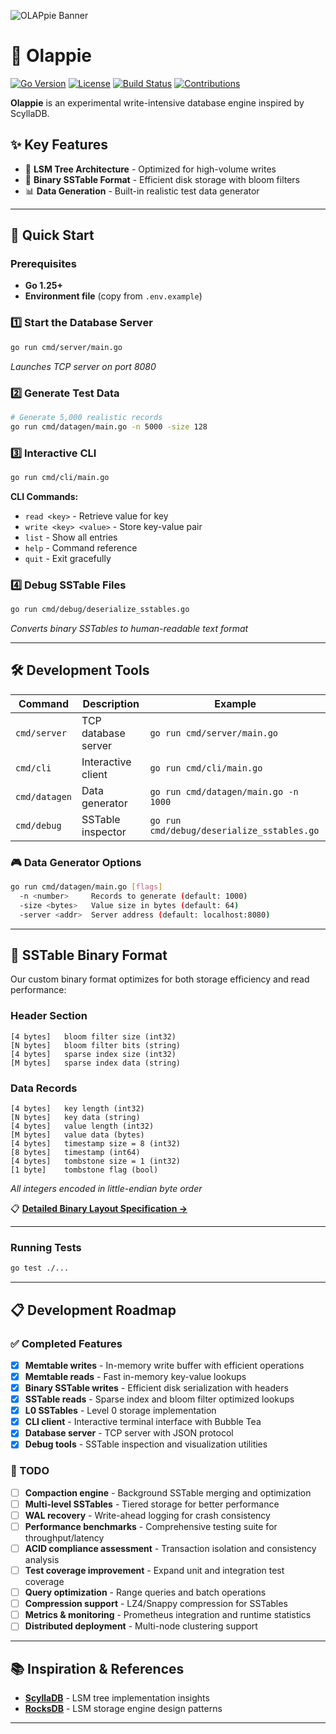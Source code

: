 ![OLAPpie Banner](https://img.shields.io/badge/🍰_OLAPpie-A_TOY_NOSQL_DB-purple?style=for-the-badge)

# 🍰 Olappie


[![Go Version](https://img.shields.io/badge/Go-1.25+-00ADD8?style=flat-square&logo=go)](https://golang.org/)
[![License](https://img.shields.io/badge/License-MIT-green?style=flat-square)](LICENSE)
[![Build Status](https://img.shields.io/badge/Build-Passing-brightgreen?style=flat-square)](.)
[![Contributions](https://img.shields.io/badge/Contributions-Welcome-orange?style=flat-square)](CONTRIBUTING.md)

**Olappie** is an experimental write-intensive database engine inspired by ScyllaDB.
## ✨ Key Features

- 🚀 **LSM Tree Architecture** - Optimized for high-volume writes
- 💾 **Binary SSTable Format** - Efficient disk storage with bloom filters
- 📊 **Data Generation** - Built-in realistic test data generator

---

## 🚀 Quick Start

### Prerequisites
- **Go 1.25+**
- **Environment file** (copy from `.env.example`)

### 1️⃣ Start the Database Server
```bash
go run cmd/server/main.go
```
*Launches TCP server on port 8080*

### 2️⃣ Generate Test Data
```bash
# Generate 5,000 realistic records
go run cmd/datagen/main.go -n 5000 -size 128
```

### 3️⃣ Interactive CLI
```bash
go run cmd/cli/main.go
```

**CLI Commands:**
- `read <key>` - Retrieve value for key
- `write <key> <value>` - Store key-value pair
- `list` - Show all entries
- `help` - Command reference
- `quit` - Exit gracefully

### 4️⃣ Debug SSTable Files
```bash
go run cmd/debug/deserialize_sstables.go
```
*Converts binary SSTables to human-readable text format*

---

## 🛠️ Development Tools

| Command | Description | Example |
|---------|-------------|---------|
| `cmd/server` | TCP database server | `go run cmd/server/main.go` |
| `cmd/cli` | Interactive client | `go run cmd/cli/main.go` |
| `cmd/datagen` | Data generator | `go run cmd/datagen/main.go -n 1000` |
| `cmd/debug` | SSTable inspector | `go run cmd/debug/deserialize_sstables.go` |

### 🎮 Data Generator Options
```bash
go run cmd/datagen/main.go [flags]
  -n <number>     Records to generate (default: 1000)
  -size <bytes>   Value size in bytes (default: 64)
  -server <addr>  Server address (default: localhost:8080)
```

---

## 🔧 SSTable Binary Format

Our custom binary format optimizes for both storage efficiency and read performance:

### Header Section
```
[4 bytes]   bloom filter size (int32)
[N bytes]   bloom filter bits (string)
[4 bytes]   sparse index size (int32)
[M bytes]   sparse index data (string)
```

### Data Records
```
[4 bytes]   key length (int32)
[N bytes]   key data (string)
[4 bytes]   value length (int32)
[M bytes]   value data (bytes)
[4 bytes]   timestamp size = 8 (int32)
[8 bytes]   timestamp (int64)
[4 bytes]   tombstone size = 1 (int32)
[1 byte]    tombstone flag (bool)
```

*All integers encoded in little-endian byte order*

📋 **[Detailed Binary Layout Specification →](data/README.md)**

---

### Running Tests
```bash
go test ./...
```

---

## 📋 Development Roadmap

### ✅ Completed Features
- [x] **Memtable writes** - In-memory write buffer with efficient operations
- [x] **Memtable reads** - Fast in-memory key-value lookups
- [x] **Binary SSTable writes** - Efficient disk serialization with headers
- [x] **SSTable reads** - Sparse index and bloom filter optimized lookups
- [x] **L0 SSTables** - Level 0 storage implementation
- [x] **CLI client** - Interactive terminal interface with Bubble Tea
- [x] **Database server** - TCP server with JSON protocol
- [x] **Debug tools** - SSTable inspection and visualization utilities

### 🚧 TODO
- [ ] **Compaction engine** - Background SSTable merging and optimization
- [ ] **Multi-level SSTables** - Tiered storage for better performance
- [ ] **WAL recovery** - Write-ahead logging for crash consistency
- [ ] **Performance benchmarks** - Comprehensive testing suite for throughput/latency
- [ ] **ACID compliance assessment** - Transaction isolation and consistency analysis
- [ ] **Test coverage improvement** - Expand unit and integration test coverage
- [ ] **Query optimization** - Range queries and batch operations
- [ ] **Compression support** - LZ4/Snappy compression for SSTables
- [ ] **Metrics & monitoring** - Prometheus integration and runtime statistics
- [ ] **Distributed deployment** - Multi-node clustering support

---

## 📚 Inspiration & References

- **[ScyllaDB](https://www.scylladb.com/)** - LSM tree implementation insights
- **[RocksDB](https://rocksdb.org/)** - LSM storage engine design patterns

---
